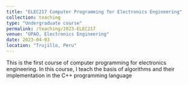 ```yaml
---
title: "ELEC217 Computer Programming for Electronics Engineering"
collection: teaching
type: "Undergraduate course"
permalink: /teaching/2023-ELEC217
venue: "UPAO, Electronics Engineering"
date: 2023-04-03
location: "Trujillo, Peru"
---
```


This is the first course of computer programming for electronics engineering. In this course, I teach the basis of algorithms and their implementation in the C++ programming language
